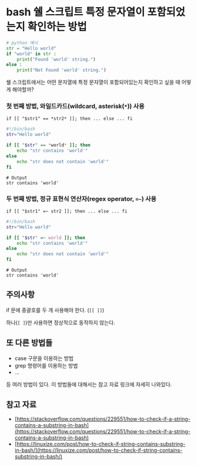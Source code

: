 # bash 쉘 스크립트 특정 문자열이 포함되었는지 확인하는 방법


```python
# python 예시
str = "Hello world"
if "world" in str :
    print("Found 'world' string.")
else :
    print("Not Found 'world' string.")
```

쉘 스크립트에서는 어떤 문자열에 특정 문자열이 포함되어있는지 확인하고 싶을 때 어떻게 해야할까?

### 첫 번째 방법, 와일드카드(wildcard, asterisk(`*`)) 사용

`if [[ "$str1" == *str2* ]]; then ... else ... fi`

```bash
#!/bin/bash
str="Hello world"

if [[ "$str" == *world* ]]; then
    echo "str contains 'world'"
else
    echo "str does not contain 'world'"
fi
```

```
# Output
str contains 'world'
```

### 두 번째 방법, 정규 표현식 연산자(regex operator, `=~`) 사용

`if [[ "$str1" =~ str2 ]]; then ... else ... fi`

```bash
#!/bin/bash
str="Hello world"

if [[ "$str" =~ world ]]; then
    echo "str contains 'world'"
else
    echo "str does not contain 'world'"
fi
```

```
# Output
str contains 'world'
```

## 주의사항

if 문에 중괄호를 두 개 사용해야 한다. (`[[ ]]`)

하나(`[ ]`)만 사용하면 정상적으로 동작하지 않는다.

## 또 다른 방법들

- case 구문을 이용하는 방법
- grep 명령어를 이용하는 방법
- ...

등 여러 방법이 있다. 이 방법들에 대해서는 참고 자료 링크에 자세히 나와있다.


## 참고 자료

- [https://stackoverflow.com/questions/229551/how-to-check-if-a-string-contains-a-substring-in-bash](https://stackoverflow.com/questions/229551/how-to-check-if-a-string-contains-a-substring-in-bash)
- [https://linuxize.com/post/how-to-check-if-string-contains-substring-in-bash/](https://linuxize.com/post/how-to-check-if-string-contains-substring-in-bash/)